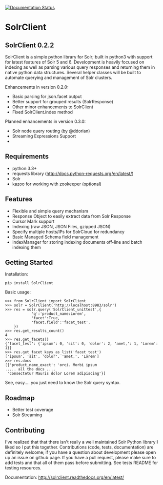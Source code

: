 [![Documentation Status](https://readthedocs.org/projects/solrclient/badge/?version=latest)](http://solrclient.readthedocs.org/en/latest/?badge=latest)

# SolrClient
SolrClient 0.2.2
----------
SolrClient is a simple python library for Solr; built in python3 with support for latest features of Solr 5 and 6. Development is heavily focused on indexing as well as parsing various query responses and returning them in native python data structures. Several helper classes will be built to automate querying and management of Solr clusters.

Enhancements in version 0.2.0:
* Basic parsing for json.facet output
* Better support for grouped results (SolrResponse)
* Other minor enhancements to SolrClient
* Fixed SolrClient.index method

Planned enhancements in version 0.3.0:
* Solr node query routing (by @ddorian)
* Streaming Expressions Support
*

Requirements
----------
* python 3.3+
* requests library (http://docs.python-requests.org/en/latest/)
* Solr
* kazoo for working with zookeeper (optional)


Features
----------
* Flexible and simple query mechanism
* Response Object to easily extract data from Solr Response
* Cursor Mark support
* Indexing (raw JSON, JSON Files, gzipped JSON)
* Specify multiple hosts/IPs for SolrCloud for redundancy
* Basic Managed Schema field management
* IndexManager for storing indexing documents off-line and batch indexing them

Getting Started
----------
Installation:

	pip install SolrClient

Basic usage:

	>>> from SolrClient import SolrClient
	>>> solr = SolrClient('http://localhost:8983/solr')
	>>> res = solr.query('SolrClient_unittest',{
                'q':'product_name:Lorem',
                'facet':True,
                'facet.field':'facet_test',
        })
	>>> res.get_results_count()
	4
	>>> res.get_facets()
	{'facet_test': {'ipsum': 0, 'sit': 0, 'dolor': 2, 'amet,': 1, 'Lorem': 1}}
	>>> res.get_facet_keys_as_list('facet_test')
	['ipsum', 'sit', 'dolor', 'amet,', 'Lorem']
	>>> res.docs
	[{'product_name_exact': 'orci. Morbi ipsum
	..... all the docs ....
	 'consectetur Mauris dolor Lorem adipiscing'}]

See, easy.... you just need to know the Solr query syntax.


Roadmap
----------
* Better test coverage
* Solr Streaming

Contributing
----------
I've realized that that there isn't really a well maintained Solr Python library I liked so I put this together. Contributions (code, tests, documentation) are definitely welcome; if you have a question about development please open up an issue on github page. If you have a pull request, please make sure to add tests and that all of them pass before submitting. See tests README for testing resources.


Documentation:
http://solrclient.readthedocs.org/en/latest/
